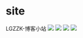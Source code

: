 # site
LGZZK-博客小站
![](https://cdn.jsdelivr.net/gh/lgzzk/lgzzk@master/1.jpg)
![](https://cdn.jsdelivr.net/gh/lgzzk/lgzzk@master/2.jpg)
![](https://cdn.jsdelivr.net/gh/lgzzk/lgzzk@master/3.jpg)
![](https://cdn.jsdelivr.net/gh/lgzzk/lgzzk@master/4.jpg)
